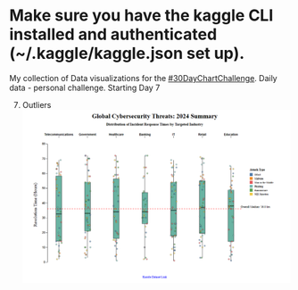 # Make sure you have the kaggle CLI installed and authenticated (~/.kaggle/kaggle.json set up).


My collection of Data visualizations for the [#30DayChartChallenge](https://github.com/30DayChartChallenge). Daily data - personal challenge. 
Starting Day 7 

07. Outliers ![day7](/2025/captures/07_1_Screenshot_Outliers_Boxplot.png)
